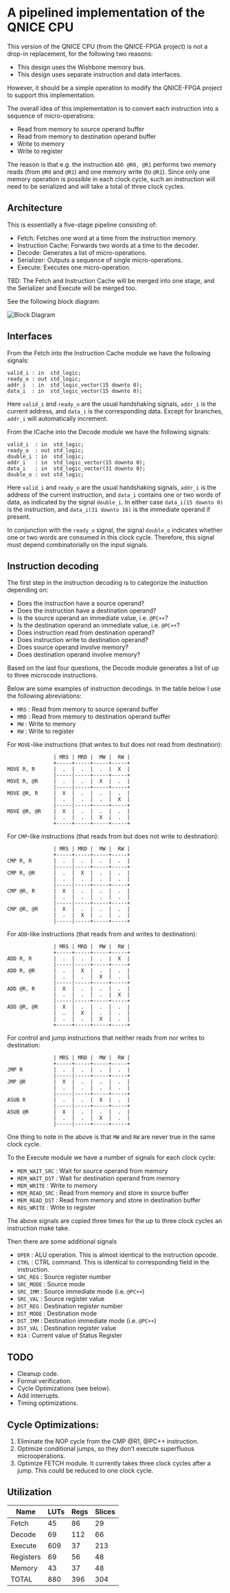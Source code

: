 # A pipelined implementation of the QNICE CPU

This version of the QNICE CPU (from the QNICE-FPGA project) is not a drop-in
replacement, for the following two reasons:
* This design uses the Wishbone memory bus.
* This design uses separate instruction and data interfaces.

However, it should be a simple operation to modify the QNICE-FPGA project to
support this implementation.

The overall idea of this implementation is to convert each instruction into a
sequence of micro-operations:
* Read from memory to source operand buffer
* Read from memory to destination operand buffer
* Write to memory
* Write to register

The reason is that e.g. the instruction `ADD @R0, @R1` performs two memory
reads (from `@R0` and `@R1`) and one memory write (to `@R1`). Since only one
memory operation is possible in each clock cycle, such an instruction will
need to be serialized and will take a total of three clock cycles.


## Architecture
This is essentially a five-stage pipeline consisting of:

* Fetch: Fetches one word at a time from the instruction memory.
* Instruction Cache: Forwards two words at a time to the decoder.
* Decode: Generates a list of micro-operations.
* Serializer: Outputs a sequence of single micro-operations.
* Execute: Executes one micro-operation.

TBD: The Fetch and Instruction Cache will be merged into one stage, and
the Serializer and Execute will be merged too.

See the following block diagram:

![Block Diagram](doc/cpu.png)


## Interfaces
From the Fetch into the Instruction Cache module we have the following signals:
```
valid_i : in  std_logic;
ready_o : out std_logic;
addr_i  : in  std_logic_vector(15 downto 0);
data_i  : in  std_logic_vector(15 downto 0);
```

Here `valid_i` and `ready_o` are the usual handshaking signals, `addr_i` is the
current address, and `data_i` is the corresponding data. Except for branches,
`addr_i` will automatically increment.


From the ICache into the Decode module we have the following signals:
```
valid_i  : in  std_logic;
ready_o  : out std_logic;
double_i : in  std_logic;
addr_i   : in  std_logic_vector(15 downto 0);
data_i   : in  std_logic_vector(31 downto 0);
double_o : out std_logic;
```

Here `valid_i` and `ready_o` are the usual handshaking signals, `addr_i` is the
address of the current instruction, and `data_i` contains one or two words of
data, as indicated by the signal `double_i`. In either case `data_i(15 downto
0)` is the instruction, and `data_i(31 downto 16)` is the immediate operand if
present.

In conjunction with the `ready_o` signal, the signal `double_o` indicates
whether one or two words are consumed in this clock cycle. Therefore, this
signal must depend combinatorially on the input signals.

## Instruction decoding

The first step in the instruction decoding is to categorize the instuction
depending on:
* Does the instruction have a source operand?
* Does the instruction have a destination operand?
* Is the source operand an immediate value, i.e. `@PC++`?
* Is the destination operand an immediate value, i.e. `@PC++`?
* Does instruction read from destination operand?
* Does instruction write to destination operand?
* Does source operand involve memory?
* Does destination operand involve memory?

Based on the last four questions, the Decode module generates a list of up to three microcode
instructions.

Below are some examples of instruction decodings.  In the table below I use the
following abreviations:
* `MRS` : Read from memory to source operand buffer
* `MRD` : Read from memory to destination operand buffer
* `MW`  : Write to memory
* `RW`  : Write to register

For `MOVE`-like instructions (that writes to but does not read from destination):
```
               | MRS | MRD |  MW |  RW |
               +-----+-----+-----+-----+
MOVE R, R      |  .  |  .  |  .  |  X  |
               |-----|-----+-----+-----+
MOVE R, @R     |  .  |  .  |  X  |  .  |
               |-----|-----+-----+-----+
MOVE @R, R     |  X  |  .  |  .  |  .  |
               |  .  |  .  |  .  |  X  |
               |-----|-----+-----+-----+
MOVE @R, @R    |  X  |  .  |  .  |  .  |
               |  .  |  .  |  X  |  .  |
               +-----+-----+-----+-----+
```

For `CMP`-like instructions (that reads from but does not write to destination):
```
               | MRS | MRD |  MW |  RW |
               +-----+-----+-----+-----+
CMP R, R       |  .  |  .  |  .  |  .  |
               |-----|-----+-----+-----+
CMP R, @R      |  .  |  X  |  .  |  .  |
               |  .  |  .  |  .  |  .  |
               |-----|-----+-----+-----+
CMP @R, R      |  X  |  .  |  .  |  .  |
               |  .  |  .  |  .  |  .  |
               |-----|-----+-----+-----+
CMP @R, @R     |  X  |  .  |  .  |  .  |
               |  .  |  X  |  .  |  .  |
               |-----|-----+-----+-----+
```

For `ADD`-like instructions (that reads from and writes to destination):
```
               | MRS | MRD |  MW |  RW |
               +-----+-----+-----+-----+
ADD R, R       |  .  |  .  |  .  |  X  |
               |-----|-----+-----+-----+
ADD R, @R      |  .  |  X  |  .  |  .  |
               |  .  |  .  |  X  |  .  |
               |-----|-----+-----+-----+
ADD @R, R      |  X  |  .  |  .  |  .  |
               |  .  |  .  |  .  |  X  |
               |-----|-----+-----+-----+
ADD @R, @R     |  X  |  .  |  .  |  .  |
               |  .  |  X  |  .  |  .  |
               |  .  |  .  |  X  |  .  |
               +-----+-----+-----+-----+
```

For control and jump instructions that neither reads from nor writes to destination:

```
               | MRS | MRD |  MW |  RW |
               +-----+-----+-----+-----+
JMP R          |  .  |  .  |  .  |  .  |
               |-----|-----+-----+-----+
JMP @R         |  X  |  .  |  .  |  .  |
               |  .  |  .  |  .  |  .  |
               |-----|-----+-----+-----+
ASUB R         |  .  |  .  |  X  |  .  |
               |-----|-----+-----+-----+
ASUB @R        |  X  |  .  |  .  |  .  |
               |  .  |  .  |  X  |  .  |
               |-----|-----+-----+-----+
```

One thing to note in the above is that `MW` and `RW` are never true in the same
clock cycle.

To the Execute module we have a number of signals for each clock cycle:
* `MEM_WAIT_SRC` : Wait for source operand from memory
* `MEM_WAIT_DST` : Wait for destination operand from memory
* `MEM_WRITE`    : Write to memory
* `MEM_READ_SRC` : Read from memory and store in source buffer
* `MEM_READ_DST` : Read from memory and store in destination buffer
* `REG_WRITE`    : Write to register

The above signals are copied three times for the up to three clock cycles an
instruction make take.

Then there are some additional signals
* `OPER`     : ALU operation. This is almost identical to the instruction opcode.
* `CTRL`     : CTRL command. This is identical to corresponding field in the instruction.
* `SRC_REG`  : Source register number
* `SRC_MODE` : Source mode
* `SRC_IMM`  : Source immediate mode (i.e. `@PC++`)
* `SRC_VAL`  : Source register value
* `DST_REG`  : Destination register number
* `DST_MODE` : Destination mode
* `DST_IMM`  : Destination immediate mode (i.e. `@PC++`)
* `DST_VAL`  : Destination register value
* `R14`      : Current value of Status Register


## TODO
* Cleanup code.
* Formal verification.
* Cycle Optimizations (see below).
* Add interrupts.
* Timing optimizations.


## Cycle Optimizations:
1. Eliminate the NOP cycle from the CMP @R1, @PC++ instruction.
2. Optimize conditional jumps, so they don't execute superfluous microoperations.
3. Optimize FETCH module. It currently takes three clock cycles after a jump. This could be reduced to one clock cycle.

## Utilization

|   Name    | LUTs | Regs | Slices |
| --------- | ---- | ---- | ------ |
| Fetch     |   45 |   86 |    29  |
| Decode    |   69 |  112 |    66  |
| Execute   |  609 |   37 |   213  |
| Registers |   69 |   56 |    48  |
| Memory    |   43 |   37 |    48  |
| TOTAL     |  880 |  396 |   304  |


